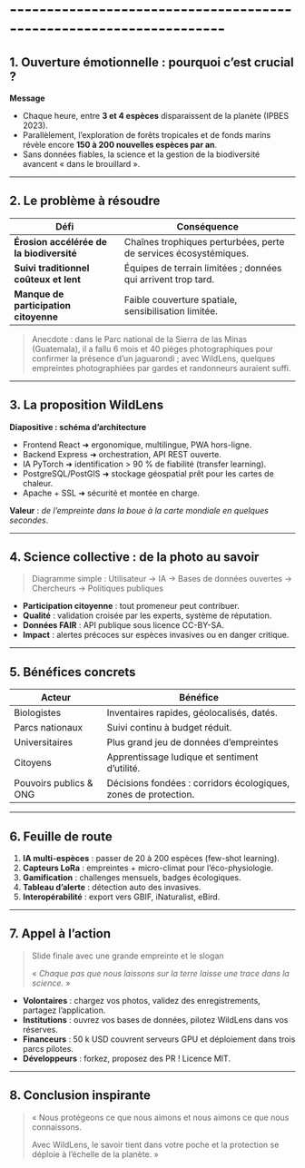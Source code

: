 # -------------------------------------------------------------------

## 1. Ouverture émotionnelle : pourquoi c’est crucial ?

**Message**

- Chaque heure, entre **3 et 4 espèces** disparaissent de la planète (IPBES 2023).
- Parallèlement, l’exploration de forêts tropicales et de fonds marins révèle encore **150 à 200 nouvelles espèces par an**.
- Sans données fiables, la science et la gestion de la biodiversité avancent « dans le brouillard ».

---

## 2. Le problème à résoudre

| Défi | Conséquence |
| --- | --- |
| **Érosion accélérée de la biodiversité** | Chaînes trophiques perturbées, perte de services écosystémiques. |
| **Suivi traditionnel coûteux et lent** | Équipes de terrain limitées ; données qui arrivent trop tard. |
| **Manque de participation citoyenne** | Faible couverture spatiale, sensibilisation limitée. |

> Anecdote : dans le Parc national de la Sierra de las Minas (Guatemala), il a fallu 6 mois et 40 pièges photographiques pour confirmer la présence d’un jaguarondi ; avec WildLens, quelques empreintes photographiées par gardes et randonneurs auraient suffi.
> 

---

## 3. La proposition WildLens

**Diapositive : schéma d’architecture**

- Frontend React ➜ ergonomique, multilingue, PWA hors-ligne.
- Backend Express ➜ orchestration, API REST ouverte.
- IA PyTorch ➜ identification > 90 % de fiabilité (transfer learning).
- PostgreSQL/PostGIS ➜ stockage géospatial prêt pour les cartes de chaleur.
- Apache + SSL ➜ sécurité et montée en charge.

**Valeur** : *de l’empreinte dans la boue à la carte mondiale en quelques secondes*.

---

## 4. Science collective : de la photo au savoir

> Diagramme simple : Utilisateur → IA → Bases de données ouvertes → Chercheurs → Politiques publiques
> 
- **Participation citoyenne** : tout promeneur peut contribuer.
- **Qualité** : validation croisée par les experts, système de réputation.
- **Données FAIR** : API publique sous licence CC-BY-SA.
- **Impact** : alertes précoces sur espèces invasives ou en danger critique.

---

## 5. Bénéfices concrets

| Acteur | Bénéfice |
| --- | --- |
| Biologistes | Inventaires rapides, géolocalisés, datés. |
| Parcs nationaux | Suivi continu à budget réduit. |
| Universitaires | Plus grand jeu de données d’empreintes |
| Citoyens | Apprentissage ludique et sentiment d’utilité. |
| Pouvoirs publics & ONG | Décisions fondées : corridors écologiques, zones de protection. |

---

## 6. Feuille de route

1. **IA multi-espèces** : passer de 20 à 200 espèces (few-shot learning).
2. **Capteurs LoRa** : empreintes + micro-climat pour l’éco-physiologie.
3. **Gamification** : challenges mensuels, badges écologiques.
4. **Tableau d’alerte** : détection auto des invasives.
5. **Interopérabilité** : export vers GBIF, iNaturalist, eBird.

---

## 7. Appel à l’action

> Slide finale avec une grande empreinte et le slogan
> 
> 
> « *Chaque pas que nous laissons sur la terre laisse une trace dans la science.* »
> 
- **Volontaires** : chargez vos photos, validez des enregistrements, partagez l’application.
- **Institutions** : ouvrez vos bases de données, pilotez WildLens dans vos réserves.
- **Financeurs** : 50 k USD couvrent serveurs GPU et déploiement dans trois parcs pilotes.
- **Développeurs** : forkez, proposez des PR ! Licence MIT.

---

## 8. Conclusion inspirante

> « Nous protégeons ce que nous aimons et nous aimons ce que nous connaissons.
> 
> 
> Avec WildLens, le savoir tient dans votre poche et la protection se déploie à l’échelle de la planète. »
>